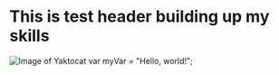 # This is test header building up my skills
![Image of Yaktocat](https://octodex.github.com/images/yaktocat.png)
var myVar = "Hello, world!";
